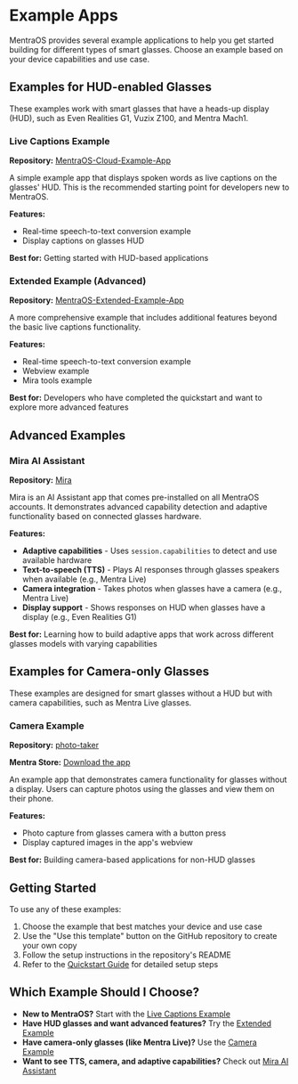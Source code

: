 # Example Apps

MentraOS provides several example applications to help you get started building for different types of smart glasses. Choose an example based on your device capabilities and use case.

## Examples for HUD-enabled Glasses

These examples work with smart glasses that have a heads-up display (HUD), such as Even Realities G1, Vuzix Z100, and Mentra Mach1.

### Live Captions Example

**Repository:** [MentraOS-Cloud-Example-App](https://github.com/Mentra-Community/MentraOS-Cloud-Example-App)

A simple example app that displays spoken words as live captions on the glasses' HUD. This is the recommended starting point for developers new to MentraOS.

**Features:**

- Real-time speech-to-text conversion example
- Display captions on glasses HUD

**Best for:** Getting started with HUD-based applications

### Extended Example (Advanced)

**Repository:** [MentraOS-Extended-Example-App](https://github.com/Mentra-Community/MentraOS-Extended-Example-App)

A more comprehensive example that includes additional features beyond the basic live captions functionality.

**Features:**

- Real-time speech-to-text conversion example
- Webview example
- Mira tools example

**Best for:** Developers who have completed the quickstart and want to explore more advanced features

## Advanced Examples

### Mira AI Assistant

**Repository:** [Mira](https://github.com/Mentra-Community/Mira)

Mira is an AI Assistant app that comes pre-installed on all MentraOS accounts. It demonstrates advanced capability detection and adaptive functionality based on connected glasses hardware.

**Features:**

- **Adaptive capabilities** - Uses `session.capabilities` to detect and use available hardware
- **Text-to-speech (TTS)** - Plays AI responses through glasses speakers when available (e.g., Mentra Live)
- **Camera integration** - Takes photos when glasses have a camera (e.g., Mentra Live)
- **Display support** - Shows responses on HUD when glasses have a display (e.g., Even Realities G1)

**Best for:** Learning how to build adaptive apps that work across different glasses models with varying capabilities

## Examples for Camera-only Glasses

These examples are designed for smart glasses without a HUD but with camera capabilities, such as Mentra Live glasses.

### Camera Example

**Repository:** [photo-taker](https://github.com/Mentra-Community/photo-taker)

**Mentra Store:** [Download the app](https://apps.mentra.glass/package/com.mentra.camera-photo-example)

An example app that demonstrates camera functionality for glasses without a display. Users can capture photos using the glasses and view them on their phone.

**Features:**

- Photo capture from glasses camera with a button press
- Display captured images in the app's webview

**Best for:** Building camera-based applications for non-HUD glasses

## Getting Started

To use any of these examples:

1. Choose the example that best matches your device and use case
2. Use the "Use this template" button on the GitHub repository to create your own copy
3. Follow the setup instructions in the repository's README
4. Refer to the [Quickstart Guide](./quickstart.md) for detailed setup steps

## Which Example Should I Choose?

- **New to MentraOS?** Start with the [Live Captions Example](https://github.com/Mentra-Community/MentraOS-Cloud-Example-App)
- **Have HUD glasses and want advanced features?** Try the [Extended Example](https://github.com/Mentra-Community/MentraOS-Extended-Example-App)
- **Have camera-only glasses (like Mentra Live)?** Use the [Camera Example](https://github.com/Mentra-Community/photo-taker)
- **Want to see TTS, camera, and adaptive capabilities?** Check out [Mira AI Assistant](https://github.com/Mentra-Community/Mira)
